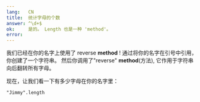 ```yaml
---
lang:   CN
title:  统计字母的个数
answer: ^\d+$
ok:     是的。 Length 也是一种 'method'。
error:  
---
```


我们已经在你的名字上使用了 reverse __method__ ! 通过将你的名字在引号中引用，你创建了一个字符串。 然后你调用了"reverse" __method__(方法), 它作用于字符串向后翻转所有字母。

现在，让我们看一下有多少字母在你的名字里：

    "Jimmy".length
